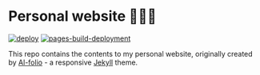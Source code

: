 # Personal website 🧑🏻‍💻

[![deploy](https://github.com/f-allian/f-allian.github.io/actions/workflows/deploy.yml/badge.svg?branch=master)](https://github.com/f-allian/f-allian.github.io/actions/workflows/deploy.yml)
[![pages-build-deployment](https://github.com/f-allian/f-allian.github.io/actions/workflows/pages/pages-build-deployment/badge.svg?branch=gh-pages)](https://github.com/f-allian/f-allian.github.io/actions/workflows/pages/pages-build-deployment)

This repo contains the contents to my personal website, originally created by [Al-folio](https://github.com/alshedivat/al-folio) - a responsive [Jekyll](https://jekyllrb.com/) theme.